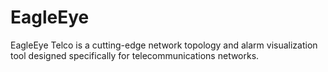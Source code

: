 # EagleEye
EagleEye Telco is a cutting-edge network topology and alarm visualization tool designed specifically for telecommunications networks.
